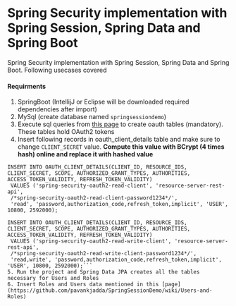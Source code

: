 # Spring Security implementation with Spring Session, Spring Data and Spring Boot

Spring Security implementation with Spring Session, Spring Data and Spring Boot. Following usecases covered

#### Requirments
1. SpringBoot (IntellijJ or Eclipse will be downloaded required dependencies after import)
2. MySql (create database named `springsessiondemo`)
3. Execute sql queries from [this page](https://github.com/pavankjadda/SpringSessionDemo/wiki/Create-OAuth-Tables) to create oauth tables (mandatory). These tables hold OAuth2 tokens
4. Insert following records in oauth_client_details table and make sure to change `CLIENT_SECRET` value. **Compute this value with BCrypt (4 times hash) online and replace it with hashed value**
```
INSERT INTO OAUTH_CLIENT_DETAILS(CLIENT_ID, RESOURCE_IDS, CLIENT_SECRET, SCOPE, AUTHORIZED_GRANT_TYPES, AUTHORITIES, ACCESS_TOKEN_VALIDITY, REFRESH_TOKEN_VALIDITY)
 VALUES ('spring-security-oauth2-read-client', 'resource-server-rest-api',
 /*spring-security-oauth2-read-client-password1234*/',
 'read', 'password,authorization_code,refresh_token,implicit', 'USER', 10800, 2592000);
 
INSERT INTO OAUTH_CLIENT_DETAILS(CLIENT_ID, RESOURCE_IDS, CLIENT_SECRET, SCOPE, AUTHORIZED_GRANT_TYPES, AUTHORITIES, ACCESS_TOKEN_VALIDITY, REFRESH_TOKEN_VALIDITY)
 VALUES ('spring-security-oauth2-read-write-client', 'resource-server-rest-api',
 /*spring-security-oauth2-read-write-client-password1234*/',
 'read,write', 'password,authorization_code,refresh_token,implicit', 'USER', 10800, 2592000);```
5. Run the project and Spring Data JPA creates all the tables necessary for Users and Roles
6. Insert Roles and Users data mentioned in this [page](https://github.com/pavankjadda/SpringSessionDemo/wiki/Users-and-Roles)


